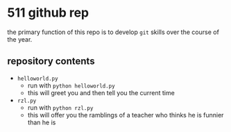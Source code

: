 # 511 github rep


the primary function of this repo is to develop `git` skills over the course of the year.
 
## repository contents
 
+ `helloworld.py`
    + run with `python helloworld.py`
    + this will greet you and then tell you the current time
+ `rzl.py`
    + run with `python rzl.py`
    + this will offer you the ramblings of a teacher who thinks he is funnier than he is
